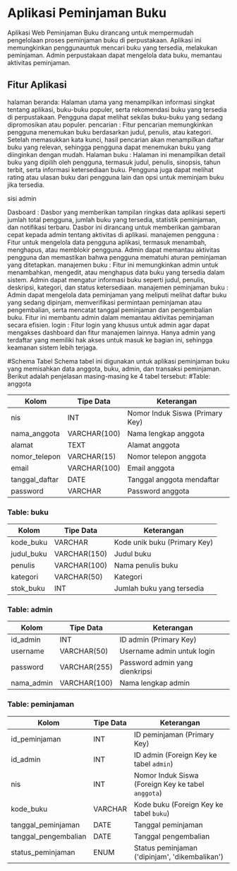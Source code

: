 # Aplikasi Peminjaman Buku
Aplikasi Web Peminjaman Buku dirancang untuk mempermudah pengelolaan proses peminjaman buku di perpustakaan. Aplikasi ini memungkinkan penggunauntuk mencari buku yang tersedia, melakukan peminjaman. Admin perpustakaan dapat mengelola data buku, memantau aktivitas peminjaman.

## Fitur Aplikasi
halaman beranda: Halaman utama yang menampilkan informasi singkat tentang aplikasi, buku-buku populer, serta rekomendasi buku yang tersedia di perpustakaan. Pengguna dapat melihat sekilas buku-buku yang sedang dipromosikan atau populer.
pencarian : Fitur pencarian memungkinkan pengguna menemukan buku berdasarkan judul, penulis, atau kategori. Setelah memasukkan kata kunci, hasil pencarian akan menampilkan daftar buku yang relevan, sehingga pengguna dapat menemukan buku yang diinginkan dengan mudah.
Halaman buku : Halaman ini menampilkan detail buku yang dipilih oleh pengguna, termasuk judul, penulis, sinopsis, tahun terbit, serta informasi ketersediaan buku. Pengguna juga dapat melihat rating atau ulasan buku dari pengguna lain dan opsi untuk meminjam buku jika tersedia.


sisi admin

Dasboard : Dasbor yang memberikan tampilan ringkas data aplikasi seperti jumlah total pengguna, jumlah buku yang tersedia, statistik peminjaman, dan notifikasi terbaru. Dasbor ini dirancang untuk memberikan gambaran cepat kepada admin tentang aktivitas di aplikasi.
manajemen pengguna : Fitur untuk mengelola data pengguna aplikasi, termasuk menambah, menghapus, atau memblokir pengguna. Admin dapat memantau aktivitas pengguna dan memastikan bahwa pengguna mematuhi aturan peminjaman yang ditetapkan.
manajemen buku : Fitur ini memungkinkan admin untuk menambahkan, mengedit, atau menghapus data buku yang tersedia dalam sistem. Admin dapat mengatur informasi buku seperti judul, penulis, deskripsi, kategori, dan status ketersediaan.
manajemen peminjaman buku : Admin dapat mengelola data peminjaman yang meliputi melihat daftar buku yang sedang dipinjam, memverifikasi permintaan peminjaman atau pengembalian, serta mencatat tanggal peminjaman dan pengembalian buku. Fitur ini membantu admin dalam memantau aktivitas peminjaman secara efisien.
login : Fitur login yang khusus untuk admin agar dapat mengakses dashboard dan fitur manajemen lainnya. Hanya admin yang terdaftar yang memiliki hak akses untuk masuk ke bagian ini, sehingga keamanan sistem lebih terjaga.



#Schema Tabel
Schema tabel ini digunakan untuk aplikasi peminjaman buku yang memisahkan data anggota, buku, admin, dan transaksi peminjaman. Berikut adalah penjelasan  masing-masing ke 4 tabel tersebut:
#Table: anggota

| Kolom          | Tipe Data    | Keterangan                      |
| -------------- | ------------ | ------------------------------- |
| nis            | INT          | Nomor Induk Siswa (Primary Key) |
| nama_anggota   | VARCHAR(100) | Nama lengkap anggota            |
| alamat         | TEXT         | Alamat anggota                  |
| nomor_telepon  | VARCHAR(15)  | Nomor telepon anggota           |
| email          | VARCHAR(100) | Email anggota                   |
| tanggal_daftar | DATE         | Tanggal anggota mendaftar       |
| password       | VARCHAR      | Password anggota                |

### Table: buku

| Kolom        | Tipe Data    | Keterangan                   |
| ------------ | ------------ | ---------------------------- |
| kode_buku    | VARCHAR      | Kode unik buku (Primary Key) |
| judul_buku   | VARCHAR(150) | Judul buku                   |
| penulis      | VARCHAR(100) | Nama penulis buku            |
| kategori     | VARCHAR(50)  | Kategori                     |
| stok_buku    | INT          | Jumlah buku yang tersedia    |


### Table: admin

| Kolom      | Tipe Data    | Keterangan                     |
| ---------- | ------------ | ------------------------------ |
| id_admin   | INT          | ID admin (Primary Key)         |
| username   | VARCHAR(50)  | Username admin untuk login     |
| password   | VARCHAR(255) | Password admin yang dienkripsi |
| nama_admin | VARCHAR(100) | Nama lengkap admin             |

### Table: peminjaman

| Kolom                | Tipe Data | Keterangan                                         |
| -------------------- | --------- | -------------------------------------------------- |
| id_peminjaman        | INT       | ID peminjaman (Primary Key)                        |
| id_admin             | INT       | ID admin (Foreign Key ke tabel `admin`)            |
| nis                  | INT       | Nomor Induk Siswa (Foreign Key ke tabel `anggota`) |
| kode_buku            | VARCHAR   | Kode buku (Foreign Key ke tabel `buku`)            |
| tanggal_peminjaman   | DATE      | Tanggal peminjaman                                 |
| tanggal_pengembalian | DATE      | Tanggal pengembalian                               |
| status_peminjaman    | ENUM      | Status peminjaman ('dipinjam', 'dikembalikan')     |
